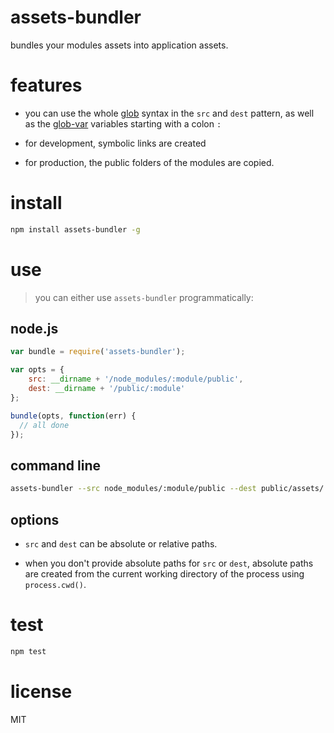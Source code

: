 # assets-bundler

bundles your modules assets into application assets.

# features

 - you can use the whole [glob](https://github.com/isaacs/node-glob) syntax in the `src` and `dest` pattern, as well as the [glob-var](https://github.com/intesso/glob-var) variables starting with a colon `:`

 - for development, symbolic links are created

 - for production, the public folders of the modules are copied.



# install
```bash
npm install assets-bundler -g
```

# use

> you can either use `assets-bundler` programmatically:

## node.js
```js
var bundle = require('assets-bundler');

var opts = {
    src: __dirname + '/node_modules/:module/public',
    dest: __dirname + '/public/:module'
};

bundle(opts, function(err) {
  // all done
});
```

## command line

```bash
assets-bundler --src node_modules/:module/public --dest public/assets/:module
```


## options
 -  `src` and `dest` can be absolute or relative paths.

 - when you don't provide absolute paths for `src` or `dest`, absolute paths are created from the current working directory of the process using `process.cwd()`.


# test
```bash
npm test
```

# license
MIT


